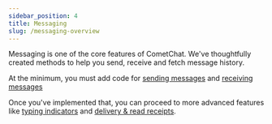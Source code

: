 ```yaml
---
sidebar_position: 4
title: Messaging
slug: /messaging-overview
---
```


Messaging is one of the core features of CometChat. We've thoughtfully created methods to help you send, receive and fetch message history.

At the minimum, you must add code for [sending messages](send-message) and [receiving messages](receive-messages)

Once you've implemented that, you can proceed to more advanced features like [typing indicators](typing-indicators) and [delivery & read receipts](delivery-read-receipts).
